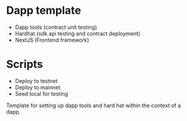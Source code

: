 # Dapp template

- Dapp tools (contract unit testing)
- Hardhat (sdk api testing and contract deployment)
- NextJS (Frontend framework)

# Scripts

- Deploy to testnet
- Deploy to mainnet
- Seed local for testing

Template for setting up dapp tools and hard hat within the context of a dapp. 

